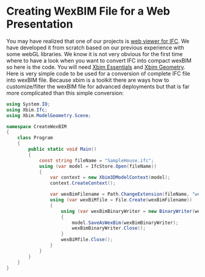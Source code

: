 ﻿Creating WexBIM File for a Web Presentation
===========================================

<canvas id="x-view" style="width:50%;float:right;"></canvas>

You may have realized that one of our projects is [web viewer for IFC](http://docs.xbim.net/XbimWebUI/). We have developed it from scratch based on our previous experience with some webGL libraries.
We know it is not very obvious for the first time where to have a look when you want to convert IFC into compact wexBIM so here is the code. 
You will need [Xbim Essentials](https://www.nuget.org/packages/Xbim.Essentials/) and [Xbim Geometry](https://www.nuget.org/packages/Xbim.Geometry/).
Here is very simple code to be used for a conversion of complete IFC file into wexBIM file. Because xbim is a toolkit there are ways how to customize/filter
the wexBIM file for advanced deployments but that is far more complicated than this simple conversion:

<div class="clearfix"></div>

```cs
using System.IO;
using Xbim.Ifc;
using Xbim.ModelGeometry.Scene;

namespace CreateWexBIM
{
    class Program
    {
        public static void Main()
        {
            const string fileName = "SampleHouse.ifc";
            using (var model = IfcStore.Open(fileName))
            {
                var context = new Xbim3DModelContext(model);
                context.CreateContext();

                var wexBimFilename = Path.ChangeExtension(fileName, "wexBIM");
                using (var wexBiMfile = File.Create(wexBimFilename))
                {
                    using (var wexBimBinaryWriter = new BinaryWriter(wexBiMfile))
                    {
                        model.SaveAsWexBim(wexBimBinaryWriter);
                        wexBimBinaryWriter.Close();
                    }
                    wexBiMfile.Close();
                }
            }
        }
    }
}
```

<script type="text/javascript" src="/js/xbim-viewer.js"></script>
<script type="text/javascript" src="/js/sample-house.js"></script>
